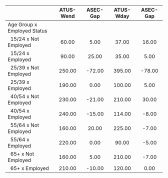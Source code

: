 
|                      |    ATUS-Wend |     ASEC-Gap |    ATUS-Wday |     ASEC-Gap |
| -------------------- | :----------: | :----------: | :----------: | :----------: |
| Age Group x Employed Status |              |              |              |              |
| &nbsp;&nbsp;15/24 x Not Employed |        60.00 |         5.00 |        37.00 |        16.00 |
| &nbsp;&nbsp;15/24 x Employed |        90.00 |        25.00 |        35.00 |         5.00 |
| &nbsp;&nbsp;25/39 x Not Employed |       250.00 |       -72.00 |       395.00 |       -78.00 |
| &nbsp;&nbsp;25/39 x Employed |       190.00 |         0.00 |       100.00 |         5.00 |
| &nbsp;&nbsp;40/54 x Not Employed |       230.00 |       -21.00 |       210.00 |        30.00 |
| &nbsp;&nbsp;40/54 x Employed |       240.00 |       -15.00 |       114.00 |        -8.00 |
| &nbsp;&nbsp;55/64 x Not Employed |       160.00 |        20.00 |       225.00 |        -7.00 |
| &nbsp;&nbsp;55/64 x Employed |       220.00 |         0.00 |        90.00 |        -5.00 |
| &nbsp;&nbsp;65+ x Not Employed |       160.00 |         5.00 |       210.00 |        -7.00 |
| &nbsp;&nbsp;65+ x Employed |       210.00 |       -10.00 |       120.00 |         0.00 |

